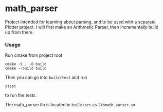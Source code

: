 # math_parser
Project intended for learning about parsing, and to be used with a separate Plotter project. I will first make an Arithmetic Parser, then incrementally build up from there.

### Usage
Run cmake from project root
```
cmake -S . -B build
cmake --build build
```

Then you can go into `build/test` and run
```
ctest
```
to run the tests.

The math_parser lib is located in `build/src` as `libmath_parser.so`

